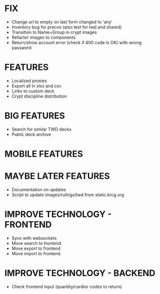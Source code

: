 # FIX
* Change url to empty on last form changed to 'any'
* Inventory bug for precon (also test for twd and shared)
* Transition to Name+Group in crypt images
* Refactor images to components
* Return/show account error (check if 400 code is OK) with wrong password

# FEATURES
* Localized proxies
* Export all in xlsx and csv
* Links to custom deck
* Crypt discipline distribution

# BIG FEATURES
* Search for similar TWD decks
* Public deck archive

# MOBILE FEATURES

# MAYBE LATER FEATURES
* Documentation on updates
* Script to update images/rulings/twd from static.krcg.org

# IMPROVE TECHNOLOGY - FRONTEND
* Sync with websockets
* Move search to frontend
* Move export to frontend
* Move import to frontend

# IMPROVE TECHNOLOGY - BACKEND
* Check frontend input (quantity/cardior codes to return)
